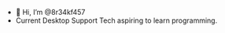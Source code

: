 - 👋 Hi, I’m @8r34kf457
- Current Desktop Support Tech aspiring to learn programming.

<!---
8r34kf457/8r34kf457 is a ✨ special ✨ repository because its `README.md` (this file) appears on your GitHub profile.
You can click the Preview link to take a look at your changes.
--->
